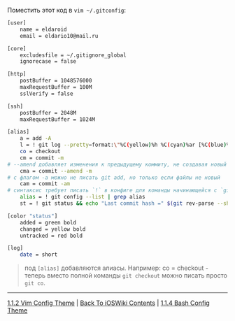 Поместить этот код в `vim ~/.gitconfig`:

```bash
[user]
	name = eldaroid
	email = eldario10@mail.ru

[core]
	excludesfile = ~/.gitignore_global
	ignorecase = false

[http]
	postBuffer = 1048576000
	maxRequestBuffer = 100M
	sslVerify = false

[ssh]
	postBuffer = 2048M
	maxRequestBuffer = 1024M

[alias]
	a = add -A
	l = ! git log --pretty=format:\"%C(yellow)%h %C(cyan)%ar [%C(blue)%an%C(reset)] %C(auto)%d | %Creset%s\" --graph --shortstat -10
	co = checkout
	cm = commit -m
# --amend добавляет изменения к предыдущему коммиту, не создавая новый
	cma = commit --amend -m
# с флагом -a можно не писать git add, но только если файлы не новый
	cam = commit -am
# синтаксис требует писать `!` в конфиге для команды начинающейся с `git`
	alias = ! git config --list | grep alias
	st = ! git status && echo "Last commit hash =" $(git rev-parse --short HEAD) && echo "Commits after developer branch =" $(git cherry -v develop | wc -l)

[color "status"]
	added = green bold
	changed = yellow bold
 	untracked = red bold

[log]
	date = short
```

> под `[alias]` добавляются алиасы. Например: co = checkout - теперь вместо полной команды `git checkout` можно писать просто `git co`. 

---

[1.1.2 Vim Config Theme](./1.1.2%20vimrc.md) | [Back To iOSWiki Contents](https://github.com/eldaroid/iOSWiki) | [1.1.4 Bash Config Theme](./1.1.4%20bashrc.md)
